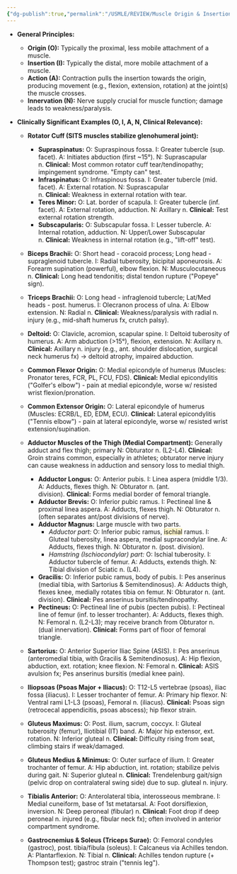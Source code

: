 ```yaml
---
{"dg-publish":true,"permalink":"/USMLE/REVIEW/Muscle Origin & Insertion/"}
---
```


- **General Principles:**
    
    - **Origin (O):** Typically the proximal, less mobile attachment of a muscle.
    - **Insertion (I):** Typically the distal, more mobile attachment of a muscle.
    - **Action (A):** Contraction pulls the insertion towards the origin, producing movement (e.g., flexion, extension, rotation) at the joint(s) the muscle crosses.
    - **Innervation (N):** Nerve supply crucial for muscle function; damage leads to weakness/paralysis.
- **Clinically Significant Examples (O, I, A, N, Clinical Relevance):**
    
    - **Rotator Cuff (SITS muscles stabilize glenohumeral joint):**
        
        - **Supraspinatus:** O: Supraspinous fossa. I: Greater tubercle (sup. facet). A: Initiates abduction (first ~15°). N: Suprascapular n. **Clinical:** Most common rotator cuff tear/tendinopathy; impingement syndrome. "Empty can" test.
        - **Infraspinatus:** O: Infraspinous fossa. I: Greater tubercle (mid. facet). A: External rotation. N: Suprascapular n. **Clinical:** Weakness in external rotation with tear.
        - **Teres Minor:** O: Lat. border of scapula. I: Greater tubercle (inf. facet). A: External rotation, adduction. N: Axillary n. **Clinical:** Test external rotation strength.
        - **Subscapularis:** O: Subscapular fossa. I: Lesser tubercle. A: Internal rotation, adduction. N: Upper/Lower Subscapular n. **Clinical:** Weakness in internal rotation (e.g., "lift-off" test).
    - **Biceps Brachii:** O: Short head - coracoid process; Long head - supraglenoid tubercle. I: Radial tuberosity, bicipital aponeurosis. A: Forearm supination (powerful), elbow flexion. N: Musculocutaneous n. **Clinical:** Long head tendonitis; distal tendon rupture ("Popeye" sign).
        
    - **Triceps Brachii:** O: Long head - infraglenoid tubercle; Lat/Med heads - post. humerus. I: Olecranon process of ulna. A: Elbow extension. N: Radial n. **Clinical:** Weakness/paralysis with radial n. injury (e.g., mid-shaft humerus fx, crutch palsy).
        
    - **Deltoid:** O: Clavicle, acromion, scapular spine. I: Deltoid tuberosity of humerus. A: Arm abduction (>15°), flexion, extension. N: Axillary n. **Clinical:** Axillary n. injury (e.g., ant. shoulder dislocation, surgical neck humerus fx) -> deltoid atrophy, impaired abduction.
        
    - **Common Flexor Origin:** O: Medial epicondyle of humerus (Muscles: Pronator teres, FCR, PL, FCU, FDS). **Clinical:** Medial epicondylitis ("Golfer's elbow") - pain at medial epicondyle, worse w/ resisted wrist flexion/pronation.
        
    - **Common Extensor Origin:** O: Lateral epicondyle of humerus (Muscles: ECRB/L, ED, EDM, ECU). **Clinical:** Lateral epicondylitis ("Tennis elbow") - pain at lateral epicondyle, worse w/ resisted wrist extension/supination.
	- **Adductor Muscles of the Thigh (Medial Compartment):** Generally adduct and flex thigh; primary N: Obturator n. (L2-L4). **Clinical:** Groin strains common, especially in athletes; obturator nerve injury can cause weakness in adduction and sensory loss to medial thigh.
		- **Adductor Longus:** O: Anterior pubis. I: Linea aspera (middle 1/3). A: Adducts, flexes thigh. N: Obturator n. (ant. division). **Clinical:** Forms medial border of femoral triangle.
		- **Adductor Brevis:** O: Inferior pubic ramus. I: Pectineal line & proximal linea aspera. A: Adducts, flexes thigh. N: Obturator n. (often separates ant/post divisions of nerve).
		- **Adductor Magnus:** Large muscle with two parts.
			- _Adductor part:_ O: Inferior pubic ramus, <span style="background:rgba(240, 200, 0, 0.2)">ischial</span> ramus. I: Gluteal tuberosity, linea aspera, medial supracondylar line. A: Adducts, flexes thigh. N: Obturator n. (post. division).
			- _Hamstring (Ischiocondylar) part:_ O: Ischial tuberosity. I: Adductor tubercle of femur. A: Adducts, extends thigh. N: Tibial division of Sciatic n. (L4).
		- **Gracilis:** O: Inferior pubic ramus, body of pubis. I: Pes anserinus (medial tibia, with Sartorius & Semitendinosus). A: Adducts thigh, flexes knee, medially rotates tibia on femur. N: Obturator n. (ant. division). **Clinical:** Pes anserinus bursitis/tendinopathy.
		- **Pectineus:** O: Pectineal line of pubis (pecten pubis). I: Pectineal line of femur (inf. to lesser trochanter). A: Adducts, flexes thigh. N: Femoral n. (L2-L3); may receive branch from Obturator n. (dual innervation). **Clinical:** Forms part of floor of femoral triangle.

	- **Sartorius:** O: Anterior Superior Iliac Spine (ASIS). I: Pes anserinus (anteromedial tibia, with Gracilis & Semitendinosus). A: Hip flexion, abduction, ext. rotation; knee flexion. N: Femoral n. **Clinical:** ASIS avulsion fx; Pes anserinus bursitis (medial knee pain).
		
	- **Iliopsoas (Psoas Major + Iliacus):** O: T12-L5 vertebrae (psoas), iliac fossa (iliacus). I: Lesser trochanter of femur. A: Primary hip flexor. N: Ventral rami L1-L3 (psoas), Femoral n. (iliacus). **Clinical:** Psoas sign (retrocecal appendicitis, psoas abscess); hip flexor strain.
		
	- **Gluteus Maximus:** O: Post. ilium, sacrum, coccyx. I: Gluteal tuberosity (femur), Iliotibial (IT) band. A: Major hip extensor, ext. rotation. N: Inferior gluteal n. **Clinical:** Difficulty rising from seat, climbing stairs if weak/damaged.
		
	- **Gluteus Medius & Minimus:** O: Outer surface of ilium. I: Greater trochanter of femur. A: Hip abduction, int. rotation; stabilize pelvis during gait. N: Superior gluteal n. **Clinical:** Trendelenburg gait/sign (pelvic drop on contralateral swing side) due to sup. gluteal n. injury.
		
	- **Tibialis Anterior:** O: Anterolateral tibia, interosseous membrane. I: Medial cuneiform, base of 1st metatarsal. A: Foot dorsiflexion, inversion. N: Deep peroneal (fibular) n. **Clinical:** Foot drop if deep peroneal n. injured (e.g., fibular neck fx); often involved in anterior compartment syndrome.
		
	- **Gastrocnemius & Soleus (Triceps Surae):** O: Femoral condyles (gastroc), post. tibia/fibula (soleus). I: Calcaneus via Achilles tendon. A: Plantarflexion. N: Tibial n. **Clinical:** Achilles tendon rupture (+ Thompson test); gastroc strain ("tennis leg").
